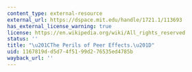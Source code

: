 ```yaml
---
content_type: external-resource
external_url: https://dspace.mit.edu/handle/1721.1/113693
has_external_license_warning: true
license: https://en.wikipedia.org/wiki/All_rights_reserved
status: ''
title: "\u201CThe Perils of Peer Effects.\u201D"
uid: 1167819d-d5d7-4f51-99d2-76535ed4785b
wayback_url: ''
---
```

